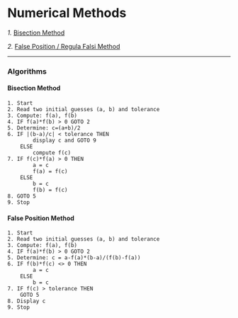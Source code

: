 # Numerical Methods
*1.* [Bisection Method](#Bisection-Method)

*2.* [False Position / Regula Falsi Method](#False-Position-Method)
___
### Algorithms
#### Bisection Method
```
1. Start
2. Read two initial guesses (a, b) and tolerance
3. Compute: f(a), f(b)
4. IF f(a)*f(b) > 0 GOTO 2
5. Determine: c=(a+b)/2
6. IF |(b-a)/c| < tolerance THEN
        display c and GOTO 9
    ELSE
        compute f(c)
7. IF f(c)*f(a) > 0 THEN
        a = c
        f(a) = f(c)
    ELSE
        b = c
        f(b) = f(c)
8. GOTO 5
9. Stop
```

#### False Position Method
```
1. Start
2. Read two initial guesses (a, b) and tolerance
3. Compute: f(a), f(b)
4. IF f(a)*f(b) > 0 GOTO 2
5. Determine: c = a-f(a)*(b-a)/(f(b)-f(a))
6. IF f(b)*f(c) <> 0 THEN
        a = c
    ELSE
        b = c
7. IF f(c) > tolerance THEN
    GOTO 5
8. Display c
9. Stop
```
